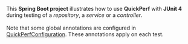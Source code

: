 This **Spring Boot project** illustrates how to use **QuickPerf** with **JUnit 4** during testing of a *repository*, a *service* or a *controller*.<br><br>
Note that some global annotations are configured in [QuickPerfConfiguration](src/test/java/org/quickperf/QuickPerfConfiguration.java). These annotations apply on each test.
